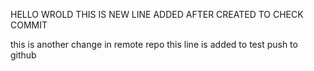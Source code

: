 HELLO WROLD
THIS IS NEW LINE ADDED AFTER CREATED TO CHECK COMMIT

this is another change in remote repo
this line is added to test push to github